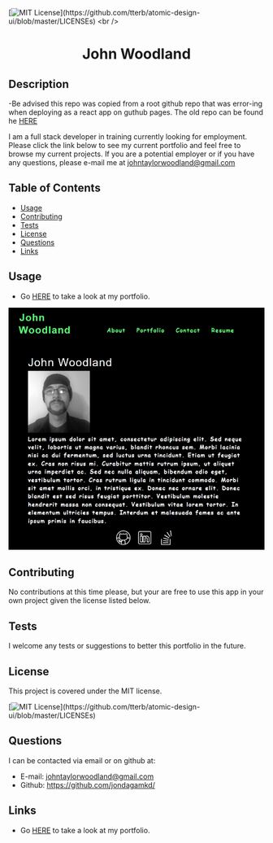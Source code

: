 [![MIT License](https://img.shields.io/apm/l/atomic-design-ui.svg?)](https://github.com/tterb/atomic-design-ui/blob/master/LICENSEs)
<br />
<p align="center">
  <h1 align="center">John Woodland</h1>
</p>

## Description 

-Be advised this repo was copied from a root github repo that was error-ing when deploying as a react app on guthub pages.  The old repo can be found he [HERE](https://jondagamkd.github.io/)

I am a full stack developer in training currently looking for employment.  Please click the link below to see my current portfolio and feel free to browse my current projects.  If you are a potential employer or if you have any questions, please e-mail me at <johntaylorwoodland@gmail.com>


## Table of Contents

* [Usage](#usage)
* [Contributing](#contributing)
* [Tests](#tests)
* [License](#license)
* [Questions](#questions)
* [Links](#links)


## Usage 

- Go [HERE](https://jondagamkd.github.io/react_portfolio) to take a look at my portfolio.

[![screenshot](./src/assets/img/screenshot.jpg)](https://jondagamkd.github.io/react_portfolio)


## Contributing

No contributions at this time please, but your are free to use this app in your own project given the license listed below.


## Tests

I welcome any tests or suggestions to better this portfolio in the future.


## License

This project is covered under the MIT license.

[![MIT License](https://img.shields.io/apm/l/atomic-design-ui.svg?)](https://github.com/tterb/atomic-design-ui/blob/master/LICENSEs)


## Questions

I can be contacted via email or on github at:

* E-mail: johntaylorwoodland@gmail.com
* Github: https://github.com/jondagamkd/

## Links

- Go [HERE](https://jondagamkd.github.io/react_portfolio) to take a look at my portfolio.
